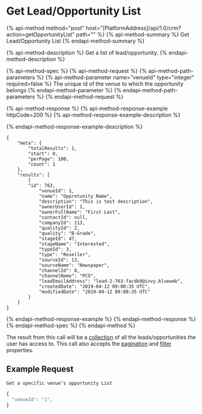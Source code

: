 # Get Lead/Opportunity List

{% api-method method="post" host="\[PlatformAddress\]/api/1.0/crm?action=getOpportunityList" path="" %}
{% api-method-summary %}
Get Lead/Opportunity List
{% endapi-method-summary %}

{% api-method-description %}
Get a list of lead/opportunity.
{% endapi-method-description %}

{% api-method-spec %}
{% api-method-request %}
{% api-method-path-parameters %}
{% api-method-parameter name="venueId" type="integer" required=false %}
The unique id of the venue to which the opportunity belongs
{% endapi-method-parameter %}
{% endapi-method-path-parameters %}
{% endapi-method-request %}

{% api-method-response %}
{% api-method-response-example httpCode=200 %}
{% api-method-response-example-description %}

{% endapi-method-response-example-description %}

```text
{
    "meta": {
        "totalResults": 1,
        "start": 0,
        "perPage": 100,
        "count": 1
    },
    "results": [
        {
	    "id": 763,
            "venueId": 1,
            "name": "Opprotunity Name",
            "description": "This is test description",
            "ownerUserId": 1,
            "ownerFullName": "First Last",
            "contactId": null,
            "companyId": 113,
            "qualityId": 2,
            "quality": "B-Grade",
            "stageId": 47,
            "stageName": "Interested",
            "typeId": 3,
            "type": "Reseller",
            "sourceId": 13,
            "sourceName": "Newspaper",
            "channelId": 8,
            "channelName": "PCO",
            "leadEmailAddress": "lead-2-763-facdb9@ivvy.blueweb",
            "createdDate": "2019-04-12 09:00:35 UTC",
            "modifiedDate": "2019-04-12 09:00:35 UTC"
        }
    ]
}
```
{% endapi-method-response-example %}
{% endapi-method-response %}
{% endapi-method-spec %}
{% endapi-method %}

The result from this call will be a [collection](../getting-started/interpreting-the-response/collections.md) of all the leads/opportunities the user has access to. This call also accepts the [pagination](../getting-started/interpreting-the-response/pagination.md) and [filter](../getting-started/interpreting-the-response/filtering.md) properties.

## Example Request

`Get a specific venue’s opportunity List`

```javascript
{
  "venueId": "1",
}
```
